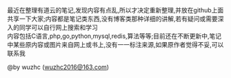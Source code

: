 最近在整理有道云的笔记,发现内容有点乱,所以才决定重新整理,并放在github上面共享一下大家;内容都是笔记类东西,没有博客类那种详细的讲解,若有疑问或需要深入的同学可以自行网上搜索和学习  
内容包括C语言,php,go,python,mysql,redis,算法等等;目前还在不断更新中,笔记中某些原内容或图片来自网上或书上,没有一一标注来源,如果原作者觉得不妥,可以联系我 

@by wuzhc (wuzhc2016@163.com)